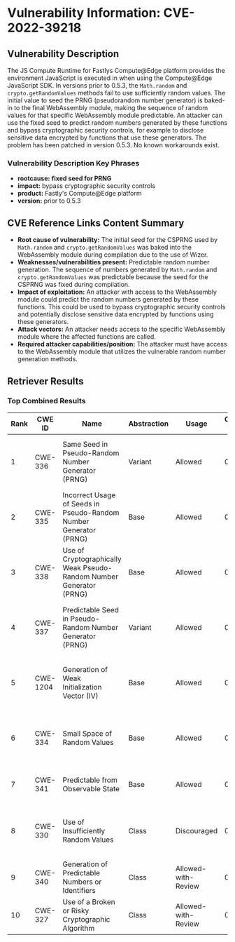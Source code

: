 # Vulnerability Information: CVE-2022-39218

## Vulnerability Description
The JS Compute Runtime for Fastlys Compute@Edge platform provides the environment JavaScript is executed in when using the Compute@Edge JavaScript SDK. In versions prior to 0.5.3, the `Math.random` and `crypto.getRandomValues` methods fail to use sufficiently random values. The initial value to seed the PRNG (pseudorandom number generator) is baked-in to the final WebAssembly module, making the sequence of random values for that specific WebAssembly module predictable. An attacker can use the fixed seed to predict random numbers generated by these functions and bypass cryptographic security controls, for example to disclose sensitive data encrypted by functions that use these generators. The problem has been patched in version 0.5.3. No known workarounds exist.

### Vulnerability Description Key Phrases
- **rootcause:** **fixed seed for PRNG**
- **impact:** bypass cryptographic security controls
- **product:** Fastly's Compute@Edge platform
- **version:** prior to 0.5.3

## CVE Reference Links Content Summary
- **Root cause of vulnerability:** The initial seed for the CSPRNG used by `Math.random` and `crypto.getRandomValues` was baked into the WebAssembly module during compilation due to the use of Wizer.
- **Weaknesses/vulnerabilities present:** Predictable random number generation. The sequence of numbers generated by `Math.random` and `crypto.getRandomValues` was predictable because the seed for the CSPRNG was fixed during compilation.
- **Impact of exploitation:** An attacker with access to the WebAssembly module could predict the random numbers generated by these functions. This could be used to bypass cryptographic security controls and potentially disclose sensitive data encrypted by functions using these generators.
- **Attack vectors:** An attacker needs access to the specific WebAssembly module where the affected functions are called.
- **Required attacker capabilities/position:** The attacker must have access to the WebAssembly module that utilizes the vulnerable random number generation methods.

## Retriever Results

### Top Combined Results

| Rank | CWE ID | Name | Abstraction | Usage | Combined Score | Retrievers | Individual Scores |
|------|--------|------|-------------|-------|---------------|------------|-------------------|
| 1 | CWE-336 | Same Seed in Pseudo-Random Number Generator (PRNG) | Variant | Allowed | 0.9965 | dense, sparse, graph | dense: 0.618, sparse: 1.000, graph: 0.555 |
| 2 | CWE-335 | Incorrect Usage of Seeds in Pseudo-Random Number Generator (PRNG) | Base | Allowed | 0.8915 | dense, sparse, graph | dense: 0.586, sparse: 0.659, graph: 0.618 |
| 3 | CWE-338 | Use of Cryptographically Weak Pseudo-Random Number Generator (PRNG) | Base | Allowed | 0.8427 | dense, sparse, graph | dense: 0.552, sparse: 0.606, graph: 0.615 |
| 4 | CWE-337 | Predictable Seed in Pseudo-Random Number Generator (PRNG) | Variant | Allowed | 0.7556 | dense, sparse, graph | dense: 0.562, sparse: 0.597, graph: 0.548 |
| 5 | CWE-1204 | Generation of Weak Initialization Vector (IV) | Base | Allowed | 0.6331 | dense, sparse, graph | dense: 0.426, sparse: 0.556, graph: 0.284 |
| 6 | CWE-334 | Small Space of Random Values | Base | Allowed | 0.6141 | dense, sparse, graph | dense: 0.504, sparse: 0.448, graph: 0.296 |
| 7 | CWE-341 | Predictable from Observable State | Base | Allowed | 0.3730 | sparse, graph | sparse: 0.453, graph: 0.319 |
| 8 | CWE-330 | Use of Insufficiently Random Values | Class | Discouraged | 0.3101 | dense, sparse, graph | dense: 0.463, sparse: 0.571, graph: 0.377 |
| 9 | CWE-340 | Generation of Predictable Numbers or Identifiers | Class | Allowed-with-Review | 0.2940 | dense, sparse | dense: 0.442, sparse: 0.488 |
| 10 | CWE-327 | Use of a Broken or Risky Cryptographic Algorithm | Class | Allowed-with-Review | 0.2913 | dense, sparse | dense: 0.457, sparse: 0.467 |

